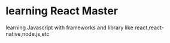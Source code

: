 # learning React Master
learning Javascript with frameworks and library like react,react-native,node.js,etc
